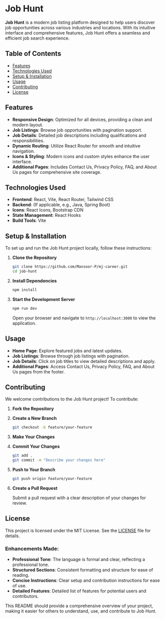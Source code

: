 
# Job Hunt

**Job Hunt** is a modern job listing platform designed to help users discover job opportunities across various industries and locations. With its intuitive interface and comprehensive features, Job Hunt offers a seamless and efficient job search experience.

## Table of Contents

- [Features](#features)
- [Technologies Used](#technologies-used)
- [Setup & Installation](#setup--installation)
- [Usage](#usage)
- [Contributing](#contributing)
- [License](#license)

## Features

- **Responsive Design**: Optimized for all devices, providing a clean and modern layout.
- **Job Listings**: Browse job opportunities with pagination support.
- **Job Details**: Detailed job descriptions including qualifications and responsibilities.
- **Dynamic Routing**: Utilize React Router for smooth and intuitive navigation.
- **Icons & Styling**: Modern icons and custom styles enhance the user interface.
- **Additional Pages**: Includes Contact Us, Privacy Policy, FAQ, and About Us pages for comprehensive site coverage.

## Technologies Used

- **Frontend**: React, Vite, React Router, Tailwind CSS
- **Backend**: (If applicable, e.g., Java, Spring Boot)
- **Icons**: React Icons, Bootstrap CDN
- **State Management**: React Hooks
- **Build Tools**: Vite

## Setup & Installation

To set up and run the Job Hunt project locally, follow these instructions:

1. **Clone the Repository**

   ```bash
   git clone https://github.com/Mansoor-P/mj-career.git
   cd job-hunt
   ```

2. **Install Dependencies**

   ```bash
   npm install
   ```

3. **Start the Development Server**

   ```bash
   npm run dev
   ```

   Open your browser and navigate to `http://localhost:3000` to view the application.

## Usage

- **Home Page**: Explore featured jobs and latest updates.
- **Job Listings**: Browse through job listings with pagination.
- **Job Details**: Click on job titles to view detailed descriptions and apply.
- **Additional Pages**: Access Contact Us, Privacy Policy, FAQ, and About Us pages from the footer.

## Contributing

We welcome contributions to the Job Hunt project! To contribute:

1. **Fork the Repository**
2. **Create a New Branch**

   ```bash
   git checkout -b feature/your-feature
   ```

3. **Make Your Changes**
4. **Commit Your Changes**

   ```bash
   git add .
   git commit -m "Describe your changes here"
   ```

5. **Push to Your Branch**

   ```bash
   git push origin feature/your-feature
   ```

6. **Create a Pull Request**

   Submit a pull request with a clear description of your changes for review.

## License

This project is licensed under the MIT License. See the [LICENSE](./LICENSE) file for details.

### Enhancements Made:
- **Professional Tone**: The language is formal and clear, reflecting a professional tone.
- **Structured Sections**: Consistent formatting and structure for ease of reading.
- **Concise Instructions**: Clear setup and contribution instructions for ease of use.
- **Detailed Features**: Detailed list of features for potential users and contributors.

This README should provide a comprehensive overview of your project, making it easier for others to understand, use, and contribute to Job Hunt.
